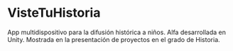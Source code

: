 # VisteTuHistoria
App multidispositivo para la difusión histórica a niños.
Alfa desarrollada en Unity. Mostrada en la presentación de proyectos en el grado de Historia.
